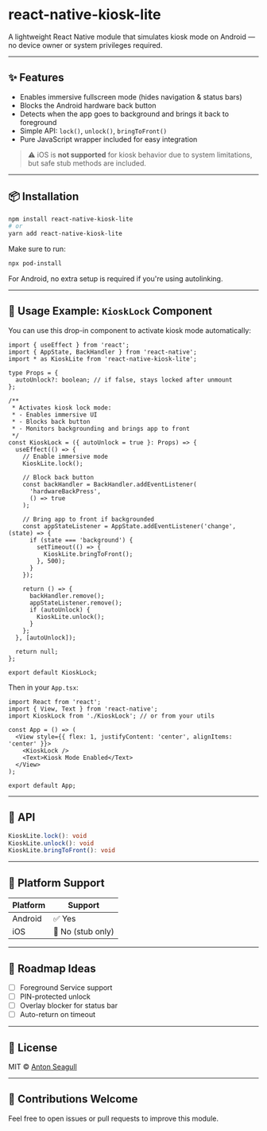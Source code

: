 # react-native-kiosk-lite

A lightweight React Native module that simulates kiosk mode on Android — no device owner or system privileges required.

---

## ✨ Features

- Enables immersive fullscreen mode (hides navigation & status bars)
- Blocks the Android hardware back button
- Detects when the app goes to background and brings it back to foreground
- Simple API: `lock()`, `unlock()`, `bringToFront()`
- Pure JavaScript wrapper included for easy integration

> ⚠️ iOS is **not supported** for kiosk behavior due to system limitations, but safe stub methods are included.

---

## 📦 Installation

```sh
npm install react-native-kiosk-lite
# or
yarn add react-native-kiosk-lite
```

Make sure to run:

```sh
npx pod-install
```

For Android, no extra setup is required if you're using autolinking.

---

## 🚀 Usage Example: `KioskLock` Component

You can use this drop-in component to activate kiosk mode automatically:

```tsx
import { useEffect } from 'react';
import { AppState, BackHandler } from 'react-native';
import * as KioskLite from 'react-native-kiosk-lite';

type Props = {
  autoUnlock?: boolean; // if false, stays locked after unmount
};

/**
 * Activates kiosk lock mode:
 * - Enables immersive UI
 * - Blocks back button
 * - Monitors backgrounding and brings app to front
 */
const KioskLock = ({ autoUnlock = true }: Props) => {
  useEffect(() => {
    // Enable immersive mode
    KioskLite.lock();

    // Block back button
    const backHandler = BackHandler.addEventListener(
      'hardwareBackPress',
      () => true
    );

    // Bring app to front if backgrounded
    const appStateListener = AppState.addEventListener('change', (state) => {
      if (state === 'background') {
        setTimeout(() => {
          KioskLite.bringToFront();
        }, 500);
      }
    });

    return () => {
      backHandler.remove();
      appStateListener.remove();
      if (autoUnlock) {
        KioskLite.unlock();
      }
    };
  }, [autoUnlock]);

  return null;
};

export default KioskLock;
```

Then in your `App.tsx`:

```tsx
import React from 'react';
import { View, Text } from 'react-native';
import KioskLock from './KioskLock'; // or from your utils

const App = () => (
  <View style={{ flex: 1, justifyContent: 'center', alignItems: 'center' }}>
    <KioskLock />
    <Text>Kiosk Mode Enabled</Text>
  </View>
);

export default App;
```

---

## 🧪 API

```ts
KioskLite.lock(): void
KioskLite.unlock(): void
KioskLite.bringToFront(): void
```

---

## 📱 Platform Support

| Platform | Support           |
| -------- | ----------------- |
| Android  | ✅ Yes            |
| iOS      | 🚫 No (stub only) |

---

## 🧩 Roadmap Ideas

- [ ] Foreground Service support
- [ ] PIN-protected unlock
- [ ] Overlay blocker for status bar
- [ ] Auto-return on timeout

---

## 📄 License

MIT © [Anton Seagull](https://github.com/AntonSeagull)

---

## 🙌 Contributions Welcome

Feel free to open issues or pull requests to improve this module.
